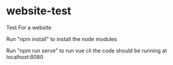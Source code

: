 # website-test
Test For a website

Run "npm install" to install the node modules

Run "npm run serve" to run vue cli the code should be running at localhost:8080
